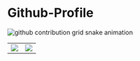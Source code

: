 # Github-Profile

<picture>
  <source
    media="(prefers-color-scheme: dark)"
    srcset="https://raw.githubusercontent.com/kntg/snk/output/github-contribution-grid-snake-dark.svg"
  />
  <source
    media="(prefers-color-scheme: light)"
    srcset="https://raw.githubusercontent.com/platane/snk/output/github-contribution-grid-snake.svg"
  />
  <img
    alt="github contribution grid snake animation"
    src="https://raw.githubusercontent.com/kntg/snk/output/github-contribution-grid-snake.svg"
  />
</picture>

<center>
  <table>
    <tr>
        <td>
        <picture>
            <source
                srcset="https://github-readme-stats.vercel.app/api?username=kntg&show_icons=true&theme=dark"
                media="(prefers-color-scheme: dark)"
            />
            <source
                srcset="https://github-readme-stats.vercel.app/api?username=kntg&show_icons=true"
                media="(prefers-color-scheme: light), (prefers-color-scheme: no-preference)"
            />
            <img src="https://github-readme-stats.vercel.app/api?username=kntg&show_icons=true" />
        </picture>
        </td>
        <td>
        <picture>
            <source
                srcset="https://github-readme-stats.vercel.app/api/top-langs/?username=kntg&show_icons=true&theme=dark&layout=compact&langs_count=10&hide=html,tsql,scss,css"
                media="(prefers-color-scheme: dark)"
            />
            <source
                srcset="https://github-readme-stats.vercel.app/api/top-langs/?username=kntg&show_icons=true&layout=compact&langs_count=10&hide=html,tsql,scss,css"
                media="(prefers-color-scheme: light), (prefers-color-scheme: no-preference)"
            />
             <img src="https://github-readme-stats.vercel.app/api/top-langs/?username=kntg&show_icons=true&layout=compact&langs_count=10&hide=html,tsql,scss,css" />
         </picture>
         </td>
    </tr>   
  </table>
</center>
